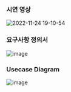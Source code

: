 ### 시연 영상
![2022-11-24 19-10-54](https://github.com/user-attachments/assets/a5363215-72c7-4caf-8fc6-267ae293c872)

### 요구사항 정의서
![image](https://github.com/user-attachments/assets/df8479f1-7300-40a5-b11c-374400a84065)

### Usecase Diagram
![image](https://github.com/user-attachments/assets/a960eb13-85d8-4e06-a1a3-bdb8ed75ac4a)
